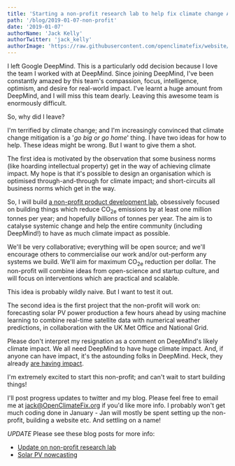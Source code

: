 ```yaml
---
title: 'Starting a non-profit research lab to help fix climate change ASAP'
path: '/blog/2019-01-07-non-profit'
date: '2019-01-07'
authorName: 'Jack Kelly'
authorTwitter: 'jack_kelly'
authorImage: 'https://raw.githubusercontent.com/openclimatefix/website/master/src/images/people/jack.png'
---
```


I left Google DeepMind. This is a particularly odd decision because I love the team I worked with at DeepMind. Since joining DeepMind, I've been constantly amazed by this team's compassion, focus, intelligence, optimism, and desire for real-world impact. I've learnt a huge amount from DeepMind, and I will miss this team dearly. Leaving this awesome team is enormously difficult.

So, why did I leave?

I'm terrified by climate change; and I'm increasingly convinced that climate change mitigation is a '_go big or go home_' thing. I have two ideas for how to help. These ideas might be wrong. But I want to give them a shot.

The first idea is motivated by the observation that some business norms (like hoarding intellectual property) get in the way of achieving climate impact. My hope is that it's possible to design an organisation which is optimised through-and-through for climate impact; and short-circuits all business norms which get in the way.

So, I will build [a non-profit product development lab](https://docs.google.com/document/d/1sfBJ48_hxSEH-XFrwmH0leS4rSsrBKgwzfoeoqGRPfg/edit?usp=sharing), obsessively focused on building things which reduce CO<sub>2e</sub> emissions by at least one million tonnes per year; and hopefully _billions_ of tonnes per year. The aim is to catalyse systemic change and help the entire community (including DeepMind!) to have as much climate impact as possible.

We'll be very collaborative; everything will be open source; and we'll encourage others to commercialise our work and/or out-perform any systems we build. We'll aim for maximum CO<sub>2e</sub> reduction per dollar. The non-profit will combine ideas from open-science and startup culture, and will focus on interventions which are practical and scalable.

This idea is probably wildly naive. But I want to test it out.

The second idea is the first project that the non-profit will work on: forecasting solar PV power production a few hours ahead by using machine learning to combine real-time satellite data with numerical weather predictions, in collaboration with the UK Met Office and National Grid.

Please don't interpret my resignation as a comment on DeepMind's likely climate impact. We all need DeepMind to have huge climate impact. And, if anyone can have impact, it's the astounding folks in DeepMind. Heck, they already [are having impact](https://deepmind.com/blog/safety-first-ai-autonomous-data-centre-cooling-and-industrial-control/).

I'm extremely excited to start this non-profit; and can't wait to start building things!

I'll post progress updates to twitter and my blog. Please feel free to email me at jack@OpenClimateFix.org if you'd like more info. I probably won't get much coding done in January - Jan will mostly be spent setting up the non-profit, building a website etc. And settling on a name!

_UPDATE_
Please see these blog posts for more info:

- [Update on non-profit research lab](/blog/2019-01-09-update)
- [Solar PV nowcasting](/blog/2019-01-09-solar-PV-nowcasting)
